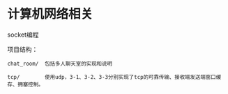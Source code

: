 # 计算机网络相关

socket编程

项目结构：

```
chat_room/  包括多人聊天室的实现和说明

tcp/        使用udp，3-1、3-2、3-3分别实现了tcp的可靠传输、接收端发送端窗口缓存、拥塞控制。
```

